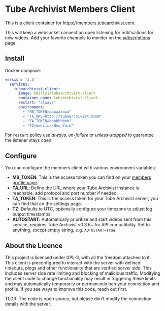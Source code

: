 # Tube Archivist Members Client
This is a client container for https://members.tubearchivist.com.

This will keep a websocket connection open listening for notifications for new videos. Add your favorite channels to monitor on the [subscriptions](https://members.tubearchivist.com/subscriptions/) page.

## Install
Docker compose:
```yml
version: '3.5'
  services:
    tubearchivist-client:
      image: bbilly1/tubearchivist-client
      container_name: tubearchivist-client
      restart: "always"
      environment:
        - "MB_TOKEN=aaaaaaaaa"
        - "TA_URL=http://tubearchivist:8000"
        - "TA_TOKEN=bbbbbbbbb"
        - "TZ=America/New_York"
```

For `restart` policy use *always*, *on-failure* or *unless-stopped* to guarantee the listener stays open.

## Configure
You can configure the members client with various environment variables:
- **MB_TOKEN**: This is the access token you can find on your [members profile page](https://members.tubearchivist.com/profile/).
- **TA_URL**: Define the URL where your Tube Archivist instance is reachable, add protocol and port number if needed.
- **TA_TOKEN**: This is the access token for your Tube Archivist server, you can find that on the settings page.
- **TZ**: Defaults to UTC, optionally configure your timezone to adjust log output timestamps.
- **AUTOSTART**: Automatically prioritize and start videos sent from this service, requires Tube Archivist v0.3.6+ for API compatibility. Set to anything, except empty string, e.g. `AUTOSTART=True`.

## About the Licence
This project is licensed under GPL-3, with all the freedom attached to it. This client is preconfigured to interact with the server with defined timeouts, pings and other functionality that are verified server side. This includes server side rate limiting and blocking of malicious traffic. Modifying the client code to change functionality may result in triggering these limits and may automatically temporarily or permanently ban your connection and profile. If you see ways to improve this code, reach out first.

TLDR: The code is open source, but please don't modify the connection details with the server.
